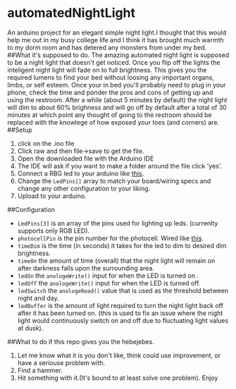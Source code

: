 # automatedNightLight
An arduino project for an elegant simple night light.I thought that this would help me out in my busy college life and I think it has brought much warmth to my dorm room and has detered any monsters from under my bed.
##What it's supposed to do. 
The amazing automated night light is supposed to be a night light that doesn't get noticed. Once you flip off the lights the inteligent night light will fade on to full brightness. This gives you the required lumens to find your bed without loosing any important organs, limbs, or self esteem. Once your in bed you'll probably need to plug in your phone, check the time and ponder the pros and cons of getting up and using the restroom. After a while (about 5 minutes by default) the night light will dim to about 60% brighness and will go off by default after a total of 30 minutes at which point any thought of going to the restroom should be replaced with the knowlege of how exposed your toes (and corners) are. 
##Setup
1. click on the .ino file
2. Click raw and then file->save to get the file.
3. Open the downloaded file with the Arduino IDE
4. The IDE will ask if you want to make a folder around the file click 'yes'.
5. Connect a RBG led to your arduino like [this](https://learn.adafruit.com/system/assets/assets/000/002/092/medium800/learn_arduino_fritzing.jpg?1396779188).
5. Change the `LedPins[]` array to match your board/wiring specs and change any other configuration to your liking.
6. Upload to your arduino.

##Configuration
- `LedPins[3]`  is an array of the pins used for lighting up leds. (currenlty supports only RGB LED).
- `photocellPin` is the pin number for the photocell. Wired like [this](https://learn.adafruit.com/system/assets/assets/000/000/459/medium800/light_cdspulldowndiag.gif?1396763222).
- `timeDim` is the time (in seconds) it takes for the led to dim to desired dim brightness. 
- `timeOn` the amount of time (overall) that the night light will remain on after darkness falls upon the surrounding area. 
- `ledOn` the `anologeWrite()` input for when the LED is turned on .
- `ledOff` the `anologeWrite()` input for when the LED is turned off.
- `ledSwitch` the `anologeRead()` value that is used as the threshold between night and day.
- `ledBuffer` is the amount of light required to turn the night light back off after it has been turned on. (this is used to fix an issue where the night light would continuously switch on and off due to fluctuating light values at dusk). 

##What to do if this repo gives you the hebejebes.
1. Let me know what it is you don't like, think could use improvement, or have a seriouse problem with.
2. Find a hammer.
3. Hit something with it.(It's bound to at least solve one problem). 
Enjoy
